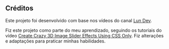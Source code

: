 ## Créditos

Este projeto foi desenvolvido com base nos vídeos do canal [Lun Dev](https://www.youtube.com/@lundeveloper).

Fiz este projeto como parte do meu aprendizado, seguindo os tutoriais do vídeo [Create Crazy 3D Image Slider Effects Using CSS Only](https://youtu.be/yqaLSlPOUxM?si=AuuRDxlZgoKADtXA). Fiz alterações e adaptações para praticar minhas habilidades.
